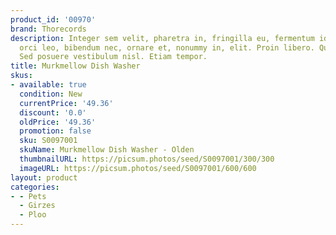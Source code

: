 ```yaml
---
product_id: '00970'
brand: Thorecords
description: Integer sem velit, pharetra in, fringilla eu, fermentum id, felis. Praesent
  orci leo, bibendum nec, ornare et, nonummy in, elit. Proin libero. Quisque elit.
  Sed posuere vestibulum nisl. Etiam tempor.
title: Murkmellow Dish Washer
skus:
- available: true
  condition: New
  currentPrice: '49.36'
  discount: '0.0'
  oldPrice: '49.36'
  promotion: false
  sku: S0097001
  skuName: Murkmellow Dish Washer - Olden
  thumbnailURL: https://picsum.photos/seed/S0097001/300/300
  imageURL: https://picsum.photos/seed/S0097001/600/600
layout: product
categories:
- - Pets
  - Girzes
  - Ploo
---
```

